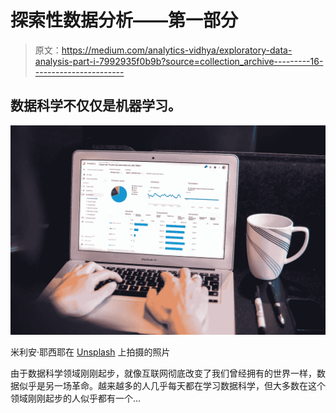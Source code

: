 # 探索性数据分析——第一部分

> 原文：<https://medium.com/analytics-vidhya/exploratory-data-analysis-part-i-7992935f0b9b?source=collection_archive---------16----------------------->

## 数据科学不仅仅是机器学习。

![](img/2eebd5b0d23593c988c4fc08cde7b9ce.png)

米利安·耶西耶在 [Unsplash](https://unsplash.com/s/photos/data-analysis?utm_source=unsplash&utm_medium=referral&utm_content=creditCopyText) 上拍摄的照片

由于数据科学领域刚刚起步，就像互联网彻底改变了我们曾经拥有的世界一样，数据似乎是另一场革命。越来越多的人几乎每天都在学习数据科学，但大多数在这个领域刚刚起步的人似乎都有一个…